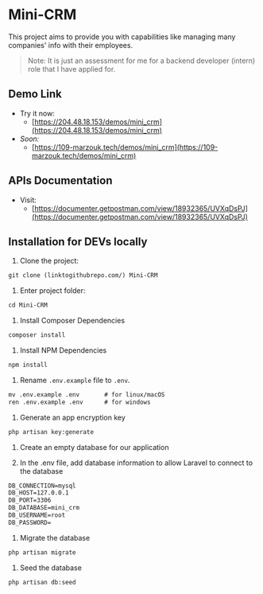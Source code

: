 # Mini-CRM

This project aims to provide you with capabilities like managing many companies' info with their employees.

> Note: It is just an assessment for me for a backend developer (intern) role that I have applied for.
> 

## Demo Link

- Try it now:
    - [https://204.48.18.153/demos/mini_crm](https://204.48.18.153/demos/mini_crm)
- *Soon:*
    - [https://109-marzouk.tech/demos/mini_crm](https://109-marzouk.tech/demos/mini_crm)

## APIs Documentation

- Visit:
    - [https://documenter.getpostman.com/view/18932365/UVXqDsPJ](https://documenter.getpostman.com/view/18932365/UVXqDsPJ)

## Installation for DEVs locally

1. Clone the project:

```markdown
git clone (linktogithubrepo.com/) Mini-CRM
```

1. Enter project folder:

```markdown
cd Mini-CRM
```

1. Install Composer Dependencies

```markdown
composer install
```

1. Install NPM Dependencies

```markdown
npm install
```

1. Rename `.env.example` file to `.env`.

```markdown
mv .env.example .env       # for linux/macOS
ren .env.example .env      # for windows
```

1. Generate an app encryption key

```markdown
php artisan key:generate
```

1. Create an empty database for our application

1. In the .env file, add database information to allow Laravel to connect to the database

```markdown
DB_CONNECTION=mysql
DB_HOST=127.0.0.1
DB_PORT=3306
DB_DATABASE=mini_crm
DB_USERNAME=root
DB_PASSWORD=
```

1. Migrate the database

```markdown
php artisan migrate
```

1. Seed the database

```markdown
php artisan db:seed
```